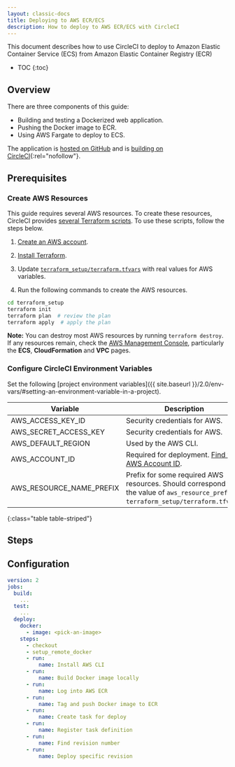 ```yaml
---
layout: classic-docs
title: Deploying to AWS ECR/ECS
description: How to deploy to AWS ECR/ECS with CircleCI
---
```


This document describes
how to use CircleCI
to deploy to Amazon Elastic Container Service (ECS) from Amazon Elastic Container Registry (ECR)

* TOC
{:toc}

## Overview

There are three components of this guide:

- Building and testing a Dockerized web application.
- Pushing the Docker image to ECR.
- Using AWS Fargate to deploy to ECS.

The application is [hosted on GitHub](https://github.com/CircleCI-Public/circleci-demo-aws-ecs-ecr)
and is [building on CircleCI](https://circleci.com/gh/CircleCI-Public/circleci-demo-aws-ecs-ecr){:rel="nofollow"}.

## Prerequisites

### Create AWS Resources

This guide requires several AWS resources.
To create these resources,
CircleCI provides [several Terraform scripts](https://github.com/CircleCI-Public/circleci-demo-aws-ecs-ecr/tree/master/terraform_setup).
To use these scripts,
follow the steps below.

1. [Create an AWS account](https://aws.amazon.com/premiumsupport/knowledge-center/create-and-activate-aws-account/).

2. [Install Terraform](https://www.terraform.io/).

3. Update [`terraform_setup/terraform.tfvars`](https://github.com/CircleCI-Public/circleci-demo-aws-ecs-ecr/blob/master/terraform_setup/terraform.tfvars) with real values for AWS variables.

4. Run the following commands
to create the AWS resources.

```bash
cd terraform_setup
terraform init
terraform plan  # review the plan
terraform apply  # apply the plan
```

**Note:**
You can destroy most AWS resources
by running `terraform destroy`.
If any resources remain,
check the [AWS Management Console](https://console.aws.amazon.com/),
particularly the **ECS**, **CloudFormation** and **VPC** pages.

### Configure CircleCI Environment Variables

Set the following [project environment variables]({{ site.baseurl }}/2.0/env-vars/#setting-an-environment-variable-in-a-project).

Variable                 | Description
-------------------------|------------
AWS_ACCESS_KEY_ID        | Security credentials for AWS.
AWS_SECRET_ACCESS_KEY    | Security credentials for AWS.
AWS_DEFAULT_REGION       | Used by the AWS CLI.
AWS_ACCOUNT_ID           | Required for deployment. [Find your AWS Account ID](https://docs.aws.amazon.com/IAM/latest/UserGuide/console_account-alias.html#FindingYourAWSId).
AWS_RESOURCE_NAME_PREFIX | Prefix for some required AWS resources. Should correspond to the value of `aws_resource_prefix` in `terraform_setup/terraform.tfvars`.
{:class="table table-striped"}

## Steps

## Configuration

```yaml
version: 2
jobs:
  build:
    ...
  test:
    ...
  deploy:
    docker:
      - image: <pick-an-image>
    steps:
      - checkout
      - setup_remote_docker
      - run:
          name: Install AWS CLI
      - run:
          name: Build Docker image locally
      - run:
          name: Log into AWS ECR
      - run:
          name: Tag and push Docker image to ECR
      - run:
          name: Create task for deploy
      - run:
          name: Register task definition
      - run:
          name: Find revision number
      - run:
          name: Deploy specific revision
```
